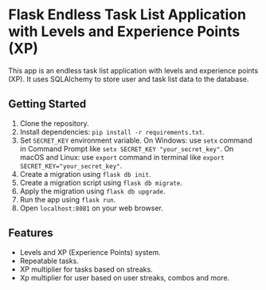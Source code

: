 # Flask Endless Task List Application with Levels and Experience Points (XP)

This app is an endless task list application with levels and experience points (XP). It uses SQLAlchemy to store user and task list data to the database.

## Getting Started

1. Clone the repository.
2. Install dependencies: `pip install -r requirements.txt`.
3. Set `SECRET_KEY` environment variable. On Windows: use `setx` command in Command Prompt like `setx SECRET_KEY "your_secret_key"`. On macOS and Linux: use `export` command in terminal like `export SECRET_KEY="your_secret_key"`.
4. Create a migration using `flask db init`.
5. Create a migration script using `flask db migrate`.
6. Apply the migration using `flask db upgrade`.
7. Run the app using `flask run`.
8. Open `localhost:8081` on your web browser.

## Features
- Levels and XP (Experience Points) system.
- Repeatable tasks.
- XP multiplier for tasks based on streaks.
- Xp multiplier for user based on user streaks, combos and more.